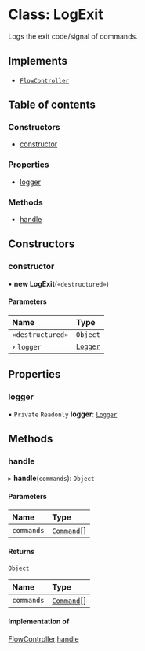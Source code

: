 # Class: LogExit

Logs the exit code/signal of commands.

## Implements

- [`FlowController`](../interfaces/FlowController.md)

## Table of contents

### Constructors

- [constructor](LogExit.md#constructor)

### Properties

- [logger](LogExit.md#logger)

### Methods

- [handle](LogExit.md#handle)

## Constructors

### constructor

• **new LogExit**(`«destructured»`)

#### Parameters

| Name             | Type                  |
| :--------------- | :-------------------- |
| `«destructured»` | `Object`              |
| › `logger`       | [`Logger`](Logger.md) |

## Properties

### logger

• `Private` `Readonly` **logger**: [`Logger`](Logger.md)

## Methods

### handle

▸ **handle**(`commands`): `Object`

#### Parameters

| Name       | Type                      |
| :--------- | :------------------------ |
| `commands` | [`Command`](Command.md)[] |

#### Returns

`Object`

| Name       | Type                      |
| :--------- | :------------------------ |
| `commands` | [`Command`](Command.md)[] |

#### Implementation of

[FlowController](../interfaces/FlowController.md).[handle](../interfaces/FlowController.md#handle)
